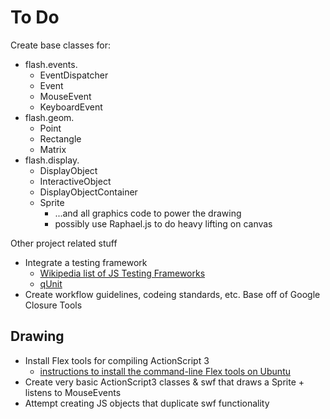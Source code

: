 To Do
=====

Create base classes for:

*   flash.events.
    *   EventDispatcher
    *   Event
    *   MouseEvent
    *   KeyboardEvent
*   flash.geom.
    *   Point
    *   Rectangle
    *   Matrix
*   flash.display.
    *   DisplayObject
    *   InteractiveObject
    *   DisplayObjectContainer
    *   Sprite 
        *   ...and all graphics code to power the drawing
        *   possibly use Raphael.js to do heavy lifting on canvas
    
Other project related stuff

*   Integrate a testing framework
    *   [Wikipedia list of JS Testing Frameworks](http://en.wikipedia.org/wiki/List_of_unit_testing_frameworks#JavaScript)
    *   [qUnit](http://docs.jquery.com/Qunit)
*   Create workflow guidelines, codeing standards, etc. Base off of Google Closure Tools

Drawing
-------

*   Install Flex tools for compiling ActionScript 3
    *   [instructions to install the command-line Flex tools on Ubuntu](http://stevelove.org/2009/05/14/how-to-install-and-set-up-adobe-flex-sdk-on-ubuntu-linux/)
*   Create very basic ActionScript3 classes & swf that draws a Sprite + listens to MouseEvents
*   Attempt creating JS objects that duplicate swf functionality